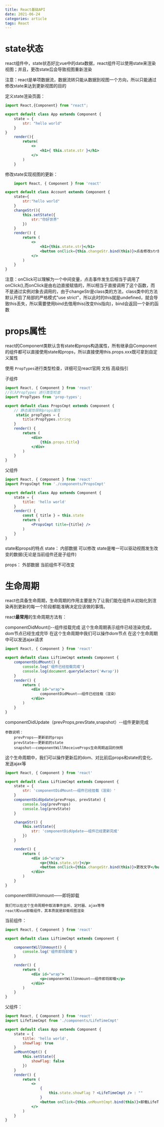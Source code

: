 ```yaml
---
title: React基础API
date: 2021-06-24
categories: article
tags: React
---
```

# state状态

react组件中，state状态好比vue中的data数据，react组件可以使用state来渲染视图；并且，更改state后会导致视图重新渲染

注意：react是单项数据流，数据流转只能从数据到视图一个方向，所以只能通过修改state来达到更新视图的目的

定义state渲染页面：
```jsx
import React,{Component} from "react";

export default class App extends Component {
    state = {
        str: "hello world"
    }
}
    render(){
        return(
            <>
                <h1>{ this.state.str }</h1>
            </>
        )
    }
```
修改state实现视图的更新：

```jsx
    import React, { Component } from 'react'

export default class Account extends Component {
    state={
        str:"hello world"
    }
    changeStr(){
        this.setState({
            str:"你好世界"
        })
    }
    render() {
        return (
            <>
                <h1>{this.state.str}</h1>
                <button onClick={this.changeStr.bind(this)}>点击修改str的值</button>
            </>
        )
    }
}

```
注意：onClick可以理解为一个中间变量，点击事件发生后相当于调用了onClick(),而onClick是由右边直接赋值的，所以相当于直接调用了这个函数，而不是通过实例对象去调用的，由于changeStr是class类的方法，class类中的方法默认开启了局部的严格模式"use strict"，所以此时的this就是undefined，就会导致this丢失，所以需要使用bind去借用this(改变this指向)，bind会返回一个新的函数

# props属性

react的Component类默认含有state和props构造属性，所有继承自Component的组件都可以直接使用state和props，所以直接使用this.props.xxx既可拿到自定义属性

使用 `PropTypes`进行类型检查，详细可见react官网 文档 高级指引

子组件
```jsx
import React, { Component } from 'react'
//引入PropTypes 进行类型检查
import PropTypes from 'prop-types';

export default class PropsCmpt extends Component {
    // 静态属性限制props属性
     static propTypes = {
        title:PropTypes.string
    }
    render() {
        return (
            <div>
                {this.props.title}
            </div>
        )
    }
}
```
父组件
```jsx
import React, { Component } from 'react'
import PropsCmpt from './components/PropsCmpt'

export default class App extends Component {
    state = {
        title: 'hello world'
    }
    render() {
        const { title } = this.state
        return (
            <PropsCmpt title={title} />
        )
    }
}
```
state和props的特点
state：
    内部数据
    可以修改
    state是唯一可以驱动视图发生改变的数据(无论是当前组件还是子组件)

props：
    外部数据
    当前组件不可改变

# 生命周期

react也具备生命周期，生命周期的作用主要是为了让我们能在组件从初始化到渲染再到更新的每一个阶段都能准确决定应该做的事情。

react**最常用**的生命周期方法有：

componentDidMount()--组件挂载完成
    这个生命周期表示组件已经渲染完成，dom节点已经生成完毕
    在这个生命周期中我们可以操作dom节点
    在这个生命周期中可以发送ajax请求

```jsx
import React, { Component } from 'react'

export default class LiftimeCmpt extends Component {
    componentDidMount() {
        console.log('组件已经挂载完成')
        console.log(document.querySelector('#wrap'))
    }
    render() {
        return (
            <div id="wrap">
                componentDidMount——组件已经挂载（渲染）
            </div>
        )
    }
}
```
componentDidUpdate（prevProps,prevState,snapshot）--组件更新完成

    参数说明：
        prevProps——更新前的props
        prevState——更新前的state
        snapshot——componentWillReceiveProps生命周期返回的快照
这个生命周期中，我们可以操作更新后的dom、对比前后props和state的变化、发送ajax等

```jsx
import React, { Component } from 'react'

export default class LiftimeCmpt extends Component {
    state = {
        str: 'componentDidMount——组件已经挂载（渲染）'
    }
    componentDidUpdate(prevProps, prevState) {
        console.log(prevProps)
        console.log(prevState)
    }

    changeStr() {
        this.setState({
            str: 'componentDidUpdate——组件已经更新完成'
        })
    }

    render() {
        return (
            <div id="wrap">
                <p>{this.state.str}</p>
                <button onClick={this.changeStr.bind(this)}>更改文字</button>
            </div>
        )
    }
}
```
componentWillUnmount——即将卸载

    我们可以在这个生命周期中取消事件监听、定时器、ajax等等
    react和vue卸载组件，其本质就是卸载视图渲染

当前组件：
```jsx
import React, { Component } from 'react'

export default class LiftimeCmpt extends Component {

    componentWillUnmount() {
        console.log('组件即将卸载')
    }

    render() {
        return (
            <div id="wrap">
                <p>componentWillUnmount——组件即将卸载</p>
            </div>
        )
    }
}
```
父组件：
```jsx
import React, { Component } from 'react'
import LifeTimeCmpt from './components/LifeTimeCmpt'

export default class App extends Component {
    state = {
        title: 'hello world',
        showFlag: true
    }
    unMountCmpt() {
        this.setState({
            showFlag: false
        })
    }
    render() {
        return (
            <>
                {
                    this.state.showFlag ? <LifeTimeCmpt /> : ""
                }
                <button onClick={this.unMountCmpt.bind(this)}>卸载LifeTimeCmpt</button>
            </>
        )
    }
}
```